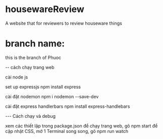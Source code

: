 # housewareReview
A website that for reviewers to review houseware things

# branch name:
this is the branch of Phuoc

-- cách chạy trang web

cài node js

set up expressjs npm install express

cài đặt nodemon npm i nodemon --save-dev


cài đặt express handlerbars npm install express-handlebars



--- Cách chạy và debug

xem các thiết lập trong package.json
để chạy trang web, gõ npm start
để cập nhật CSS, mở 1 Terminal song song, gõ npm run watch
